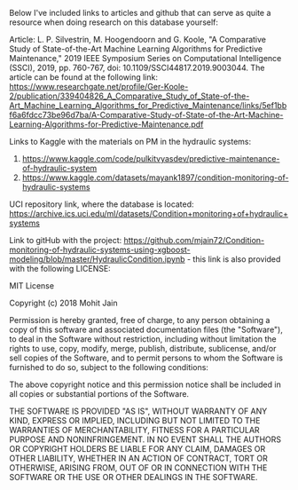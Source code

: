 Below I've included links to articles and github that can serve as quite a resource when doing research on this database yourself:

Article: L. P. Silvestrin, M. Hoogendoorn and G. Koole, "A Comparative Study of State-of-the-Art Machine Learning Algorithms for Predictive Maintenance," 2019 IEEE Symposium Series on Computational Intelligence (SSCI), 2019, pp. 760-767, doi: 10.1109/SSCI44817.2019.9003044. 
The article can be found at the following link: https://www.researchgate.net/profile/Ger-Koole-2/publication/339404826_A_Comparative_Study_of_State-of-the-Art_Machine_Learning_Algorithms_for_Predictive_Maintenance/links/5ef1bbf6a6fdcc73be96d7ba/A-Comparative-Study-of-State-of-the-Art-Machine-Learning-Algorithms-for-Predictive-Maintenance.pdf


Links to Kaggle with the materials on PM in the hydraulic systems:
1) https://www.kaggle.com/code/pulkitvyasdev/predictive-maintenance-of-hydraulic-system
2) https://www.kaggle.com/datasets/mayank1897/condition-monitoring-of-hydraulic-systems

UCI repository link, where the database is located: https://archive.ics.uci.edu/ml/datasets/Condition+monitoring+of+hydraulic+systems 

Link to gitHub with the project: https://github.com/mjain72/Condition-monitoring-of-hydraulic-systems-using-xgboost-modeling/blob/master/HydraulicCondition.ipynb - this link is also provided with the following LICENSE: 

MIT License

Copyright (c) 2018 Mohit Jain

Permission is hereby granted, free of charge, to any person obtaining a copy
of this software and associated documentation files (the "Software"), to deal
in the Software without restriction, including without limitation the rights
to use, copy, modify, merge, publish, distribute, sublicense, and/or sell
copies of the Software, and to permit persons to whom the Software is
furnished to do so, subject to the following conditions:

The above copyright notice and this permission notice shall be included in all
copies or substantial portions of the Software.

THE SOFTWARE IS PROVIDED "AS IS", WITHOUT WARRANTY OF ANY KIND, EXPRESS OR
IMPLIED, INCLUDING BUT NOT LIMITED TO THE WARRANTIES OF MERCHANTABILITY,
FITNESS FOR A PARTICULAR PURPOSE AND NONINFRINGEMENT. IN NO EVENT SHALL THE
AUTHORS OR COPYRIGHT HOLDERS BE LIABLE FOR ANY CLAIM, DAMAGES OR OTHER
LIABILITY, WHETHER IN AN ACTION OF CONTRACT, TORT OR OTHERWISE, ARISING FROM,
OUT OF OR IN CONNECTION WITH THE SOFTWARE OR THE USE OR OTHER DEALINGS IN THE
SOFTWARE. 